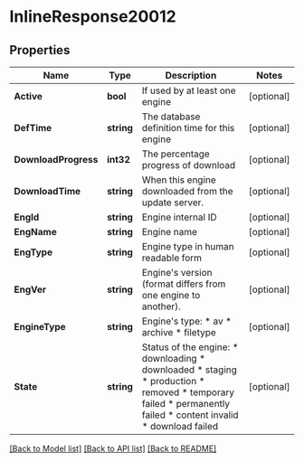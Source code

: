 # InlineResponse20012

## Properties

Name | Type | Description | Notes
------------ | ------------- | ------------- | -------------
**Active** | **bool** | If used by at least one engine | [optional] 
**DefTime** | **string** | The database definition time for this engine | [optional] 
**DownloadProgress** | **int32** | The percentage progress of download | [optional] 
**DownloadTime** | **string** | When this engine downloaded from the update server. | [optional] 
**EngId** | **string** | Engine internal ID | [optional] 
**EngName** | **string** | Engine name | [optional] 
**EngType** | **string** | Engine type in human readable form | [optional] 
**EngVer** | **string** | Engine&#39;s version (format differs from one engine to another). | [optional] 
**EngineType** | **string** | Engine&#39;s type:    * av   * archive   * filetype  | [optional] 
**State** | **string** | Status of the engine:   * downloading   * downloaded   * staging   * production   * removed   * temporary failed   * permanently failed   * content invalid   * download failed  | [optional] 

[[Back to Model list]](../README.md#documentation-for-models) [[Back to API list]](../README.md#documentation-for-api-endpoints) [[Back to README]](../README.md)


